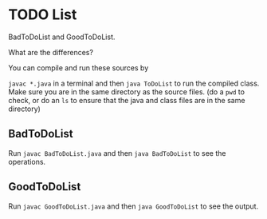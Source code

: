 # TODO List

BadToDoList and GoodToDoList.

What are the differences?

You can compile and run these sources by

`javac *.java` in a terminal and then `java ToDoList` to run the compiled class. Make sure you are in the same directory as the source files. (do a `pwd` to check, or do an `ls` to ensure that the java and class files are in the same directory)

## BadToDoList

Run `javac BadToDoList.java` and then `java BadToDoList` to see the operations.

## GoodToDoList

Run `javac GoodToDoList.java` and then `java GoodToDoList` to see the output.


